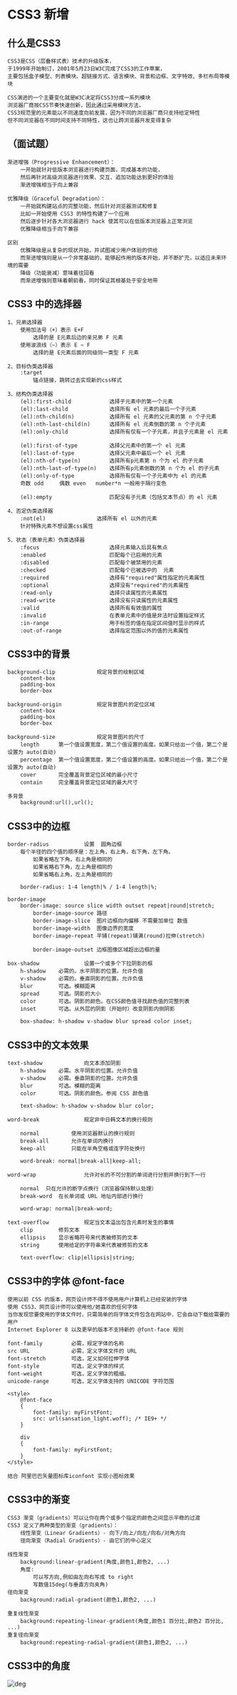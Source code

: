 # CSS3 新增

## 什么是CSS3

	CSS3是CSS（层叠样式表）技术的升级版本，
	于1999年开始制订，2001年5月23日W3C完成了CSS3的工作草案，
	主要包括盒子模型、列表模块、超链接方式、语言模块、背景和边框、文字特效、多栏布局等模块
	
	CSS演进的一个主要变化就是W3C决定将CSS3分成一系列模块
	浏览器厂商按CSS节奏快速创新，因此通过采用模块方法，
	CSS3规范里的元素能以不同速度向前发展，因为不同的浏览器厂商只支持给定特性
	但不同浏览器在不同时间支持不同特性，这也让跨浏览器开发变得复杂

##  （面试题）

	渐进增强（Progressive Enhancement）：
		一开始就针对低版本浏览器进行构建页面，完成基本的功能，
		然后再针对高级浏览器进行效果、交互、追加功能达到更好的体验
		渐进增强相当于向上兼容
		
	优雅降级（Graceful Degradation）：
		一开始就构建站点的完整功能，然后针对浏览器测试和修复
		比如一开始使用 CSS3 的特性构建了一个应用
		然后逐步针对各大浏览器进行 hack 使其可以在低版本浏览器上正常浏览
		优雅降级相当于向下兼容
	
	区别
		优雅降级是从复杂的现状开始，并试图减少用户体验的供给
		而渐进增强则是从一个非常基础的，能够起作用的版本开始，并不断扩充，以适应未来环境的需要
		降级（功能衰减）意味着往回看
		而渐进增强则意味着朝前看，同时保证其根基处于安全地带

## CSS3 中的选择器

	1、兄弟选择器
		使用加法号（+）表示 E+F
			选择的是 E元素后边的亲兄弟 F 元素
		使用波浪线（~）表示 E ~ F
			选择的是 E元素后面的同级同一类型 F 元素
		
	2、目标伪类选择器
		:target
			锚点链接，跳转过去实现新的css样式
		
	3、结构伪类选择器
		(el):first-child    		选择子元素中的第一个元素
		(el):last-child				选择所有 el 元素的最后一个子元素
		(el):nth-child(n)			选择所有 el 元素的父元素的第 n 个子元素
		(el):nth-last-child(n)		选择所有 el 元素倒数的第 n 个子元素
		(el):only-child				选择所有仅有一个子元素，并且子元素是 el 元素	
		
		(el):first-of-type			选择父元素中的第一个 el 元素
		(el):last-of-type			选择父元素中最后一个 el 元素
		(el):nth-of-type(n)			选择所有p元素第 n 个为 el 的子元素
		(el):nth-last-of-type(n)	选择所有p元素倒数的第 n 个为 el 的子元素
		(el):only-of-type			选择所有仅有一个子元素中为 el 的元素
		奇数 odd     偶数 even   number*n 一般用于隔行变色
		
		(el):empty					匹配没有子元素（包括文本节点）的 el 元素
		
	4、否定伪类选择器
		:not(el)				选择所有 el 以外的元素
		针对特殊元素不想设置css属性
		
	5、状态（表单元素）伪类选择器
		:focus						选择元素输入后具有焦点
		:enabled					匹配每个已启用的元素
		:disabled					匹配每个被禁用的元素
		:checked					匹配每个已被选中的  元素
		:required					选择有"required"属性指定的元素属性	
		:optional					选择没有"required"的元素属性
		:read-only					选择只读属性的元素属性
		:read-write					选择没有只读属性的元素属性
		:valid						选择所有有效值的属性
		:invalid					在表单元素中的值是非法时设置指定样式
		:in-range					用于标签的值在指定区间值时显示的样式
		:out-of-range				选择指定范围以外的值的元素属性

## CSS3中的背景

	background-clip				规定背景的绘制区域
		content-box
		padding-box
		border-box
		
	background-origin			规定背景图片的定位区域
		content-box
		padding-box
		border-box
		
	background-size				规定背景图片的尺寸	
		length		第一个值设置宽度，第二个值设置的高度。如果只给出一个值，第二个是设置为 auto(自动)
		percentage	第一个值设置宽度，第二个值设置的高度。如果只给出一个值，第二个是设置为 auto(自动)
		cover		完全覆盖背景定位区域的最小尺寸
		contain		完全覆盖背景定位区域的最大尺寸
		
	多背景
		background:url(),url();

## CSS3中的边框

	border-radius			设置	圆角边框
		每个半径的四个值的顺序是：左上角，右上角，右下角，左下角。
			如果省略左下角，右上角是相同的
			如果省略右下角，左上角是相同的
			如果省略右上角，左上角是相同的
			
		border-radius: 1-4 length|% / 1-4 length|%;
		
	border-image
		border-image: source slice width outset repeat|round|stretch;
	        border-image-source 路径
	        border-image-slice 	图片边框向内偏移 不需要加单位 数值
	        border-image-width	图像边界的宽度
	        border-image-repeat 平铺(repeat)铺满(round)拉伸(stretch)
	        
	        border-image-outset 边框图像区域超出边框的量
	
	box-shadow				设置一个或多个下拉阴影的框
		h-shadow	必需的。水平阴影的位置。允许负值
		v-shadow	必需的。垂直阴影的位置。允许负值
		blur		可选。模糊距离
		spread		可选。阴影的大小
		color		可选。阴影的颜色。在CSS颜色值寻找颜色值的完整列表
		inset		可选。从外层的阴影（开始时）改变阴影内侧阴影
		
		box-shadow: h-shadow v-shadow blur spread color inset;

## CSS3中的文本效果

	text-shadow				向文本添加阴影
		h-shadow	必需。水平阴影的位置。允许负值
		v-shadow	必需。垂直阴影的位置。允许负值
		blur		可选。模糊的距离
		color		可选。阴影的颜色。参阅 CSS 颜色值
		
		text-shadow: h-shadow v-shadow blur color;
		
	word-break				规定非中日韩文本的换行规则
	
		normal			使用浏览器默认的换行规则
		break-all		允许在单词内换行
		keep-all		只能在半角空格或连字符处换行
		
		word-break: normal|break-all|keep-all;
		
	word-wrap				允许对长的不可分割的单词进行分割并换行到下一行
		
		normal	只在允许的断字点换行（浏览器保持默认处理）
		break-word	在长单词或 URL 地址内部进行换行
		
		word-wrap: normal|break-word;
		
	text-overflow			规定当文本溢出包含元素时发生的事情
		clip		修剪文本
		ellipsis	显示省略符号来代表被修剪的文本
		string		使用给定的字符串来代表被修剪的文本
		
		text-overflow: clip|ellipsis|string;

## CSS3中的字体 @font-face 

	使用以前 CSS 的版本，网页设计师不得不使用用户计算机上已经安装的字体
	使用 CSS3，网页设计师可以使用他/她喜欢的任何字体
	当你发现您要使用的字体文件时，只需简单的将字体文件包含在网站中，它会自动下载给需要的用户
	Internet Explorer 8 以及更早的版本不支持新的 @font-face 规则
	
	font-family			必需，规定字体的名称
	src	URL				必需，定义字体文件的 URL
	font-stretch		可选，定义如何拉伸字体
	font-style			可选，定义字体的样式
	font-weight			可选，定义字体的粗细。
	unicode-range		可选，定义字体支持的 UNICODE 字符范围
	
	<style>
		@font-face
		{
		    font-family: myFirstFont;
		    src: url(sansation_light.woff);	/* IE9+ */
		}
		 
		div
		{
		    font-family: myFirstFont;
		}
	</style>
	
	结合 阿里巴巴矢量图标库iconfont 实现小图标效果

## CSS3中的渐变

	CSS3 渐变（gradients）可以让你在两个或多个指定的颜色之间显示平稳的过渡
	CSS3 定义了两种类型的渐变（gradients）：
		线性渐变（Linear Gradients）- 向下/向上/向左/向右/对角方向
		径向渐变（Radial Gradients）- 由它们的中心定义
	
	线性渐变
		background:linear-gradient(角度,颜色1,颜色2, ...)
		角度:
			可以写方向,例如由左向右写成 to right
			写数值15deg(与垂直方向夹角)
	径向渐变
		background:radial-gradient(颜色1,颜色2, ...)
		
	重复线性渐变
		background:repeating-linear-gradient(角度,颜色1 百分比,颜色2 百分比, ...)
	重复径向渐变
		background:repeating-radial-gradient(颜色1,颜色2, ...)

## CSS3中的角度

![deg](images/deg.jpg)